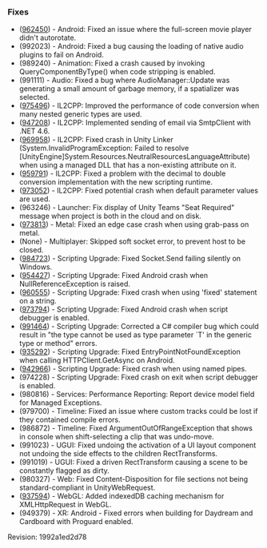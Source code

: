 ### Fixes

*   ([962450](https://issuetracker.unity3d.com/product/unity/issues/guid/962450/)) - Android: Fixed an issue where the full-screen movie player didn't autorotate.
*   (992023) - Android: Fixed a bug causing the loading of native audio plugins to fail on Android.
*   (989240) - Animation: Fixed a crash caused by invoking QueryComponentByType() when code stripping is enabled.
*   (991111) - Audio: Fixed a bug where AudioManager::Update was generating a small amount of garbage memory, if a spatializer was selected.
*   ([975496](https://issuetracker.unity3d.com/product/unity/issues/guid/975496/)) - IL2CPP: Improved the performance of code conversion when many nested generic types are used.
*   ([947208](https://issuetracker.unity3d.com/product/unity/issues/guid/947208/)) - IL2CPP: Implemented sending of email via SmtpClient with .NET 4.6.
*   ([969958](https://issuetracker.unity3d.com/product/unity/issues/guid/969958/)) - IL2CPP: Fixed crash in Unity Linker (System.InvalidProgramException: Failed to resolve \[UnityEngine\]System.Resources.NeutralResourcesLanguageAttribute) when using a managed DLL that has a non-existing attribute on it.
*   ([959791](https://issuetracker.unity3d.com/product/unity/issues/guid/959791/)) - IL2CPP: Fixed a problem with the decimal to double conversion implementation with the new scripting runtime.
*   ([973052](https://issuetracker.unity3d.com/product/unity/issues/guid/973052/)) - IL2CPP: Fixed potential crash when default parameter values are used.
*   (963246) - Launcher: Fix display of Unity Teams "Seat Required" message when project is both in the cloud and on disk.
*   ([973813](https://issuetracker.unity3d.com/product/unity/issues/guid/973813/)) - Metal: Fixed an edge case crash when using grab-pass on metal.
*   (None) - Multiplayer: Skipped soft socket error, to prevent host to be closed.
*   ([984723](https://issuetracker.unity3d.com/product/unity/issues/guid/984723/)) - Scripting Upgrade: Fixed Socket.Send failing silently on Windows.
*   ([954427](https://issuetracker.unity3d.com/product/unity/issues/guid/954427/)) - Scripting Upgrade: Fixed Android crash when NullReferenceException is raised.
*   ([960555](https://issuetracker.unity3d.com/product/unity/issues/guid/960555/)) - Scripting Upgrade: Fixed crash when using 'fixed' statement on a string.
*   ([973794](https://issuetracker.unity3d.com/product/unity/issues/guid/973794/)) - Scripting Upgrade: Fixed Android crash when script debugger is enabled.
*   ([991464](https://issuetracker.unity3d.com/product/unity/issues/guid/991464/)) - Scripting Upgrade: Corrected a C# compiler bug which could result in "the type cannot be used as type parameter \`T' in the generic type or method" errors.
*   ([935292](https://issuetracker.unity3d.com/product/unity/issues/guid/935292/)) - Scripting Upgrade: Fixed EntryPointNotFoundException when calling HTTPClient.GetAsync on Android.
*   ([942966](https://issuetracker.unity3d.com/product/unity/issues/guid/942966/)) - Scripting Upgrade: Fixed crash when using named pipes.
*   (974228) - Scripting Upgrade: Fixed crash on exit when script debugger is enabled.
*   (980816) - Services: Performance Reporting: Report device model field for Managed Exceptions.
*   (979700) - Timeline: Fixed an issue where custom tracks could be lost if they contained compile errors.
*   (986872) - Timeline: Fixed ArgumentOutOfRangeException that shows in console when shift-selecting a clip that was undo-move.
*   (991023) - UGUI: Fixed undoing the activation of a UI layout component not undoing the side effects to the children RectTransforms.
*   (991019) - UGUI: Fixed a driven RectTransform causing a scene to be constantly flagged as dirty.
*   (980327) - Web: Fixed Content-Disposition for file sections not being standard-compliant in UnityWebRequest.
*   ([937594](https://issuetracker.unity3d.com/product/unity/issues/guid/937594/)) - WebGL: Added indexedDB caching mechanism for XMLHttpRequest in WebGL.
*   (949379) - XR: Android - Fixed errors when building for Daydream and Cardboard with Proguard enabled.

Revision: 1992a1ed2d78